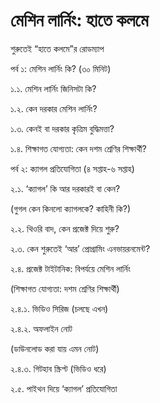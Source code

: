 # মেশিন লার্নিং: হাতে কলমে 

শুরুতেই “হাতে কলমে”র রোডম্যাপ

পর্ব ১: মেশিন লার্নিং কি? \(৩০ মিনিট\)

১.১. মেশিন লার্নিং জিনিসটা কি?

১.২. কেন দরকার মেশিন লার্নিং?

১.৩. কেনই বা দরকার কৃত্রিম বুদ্ধিমত্তা? 

১.৪. শিক্ষাগত যোগ্যতা: কেন দশম শ্রেণির শিক্ষার্থী?

পর্ব ২: ক্যাগল প্রতিযোগিতা \(৪ সপ্তাহ-৬ সপ্তাহ\)

২.১. ‘ক্যাগল’ কি আর দরকারই বা কেন?

\(গুগল কেন কিনলো ক্যাগলকে? কাহিনী কি?\)

২.২. থিওরি বাদ, কেন প্রজেক্ট দিয়ে শুরু?

২.৩. কেন শুরুতেই ‘আর’ প্রোগ্রামিং এনভায়রনমেন্ট?

২.৪. প্রজেক্ট টাইটানিক: বিপর্যয়ে মেশিন লার্নিং

\(শিক্ষাগত যোগ্যতা: দশম শ্রেণির শিক্ষার্থী\)

২.৪.১. ভিডিও সিরিজ \(চলছে এখন\)

২.৪.২. অফলাইন নোট

\(ডাউনলোড করা যায় এমন নোট\)

২.৪.৩. গিটহাব স্ক্রিপ্ট \(ভিডিও ধরে\)

২.৫. পাইথন দিয়ে ‘ক্যাগল’ প্রতিযোগিতা



